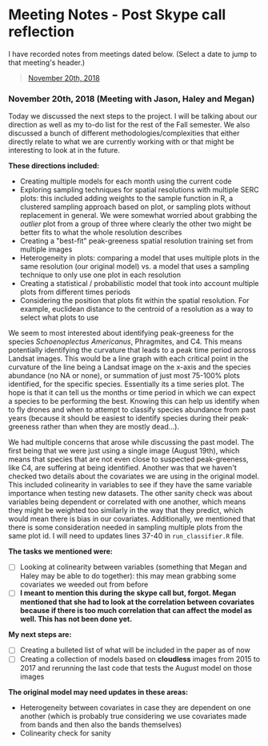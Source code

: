 # Meeting Notes - Post Skype call reflection

I have recorded notes from meetings dated below. (Select a date to jump to that meeting's header.)
> [November 20th, 2018](https://github.com/adraper2/DISC_chesapeake/blob/master/Meetings/MeetingNotes.md#november-20th-2018-meeting-with-jason-haley-and-megan)

### November 20th, 2018 (Meeting with Jason, Haley and Megan)
Today we discussed the next steps to the project. I will be talking about our direction as well as my to-do list for the rest of the Fall semester. We also discussed a bunch of different methodologies/complexities that either directly relate to what we are currently working with or that might be interesting to look at in the future. 

**These directions included:**
- Creating multiple models for each month using the current code
- Exploring sampling techniques for spatial resolutions with multiple SERC plots: this included adding weights to the sample function in R, a clustered sampling approach based on plot, or sampling plots without replacement in general. We were somewhat worried about grabbing the *outlier* plot from a group of three where clearly the other two might be better fits to what the whole resolution describes
- Creating a "best-fit" peak-greeness spatial resolution training set from multiple images
- Heterogeneity in plots: comparing a model that uses multiple plots in the same resolution (our original model) vs. a model that uses a sampling technique to only use one plot in each resolution
- Creating a statistical / probabilistic model that took into account multiple plots from different times periods
- Considering the position that plots fit within the spatial resolution. For example, euclidean distance to the centroid of a resolution as a way to select what plots to use

We seem to most interested about identifying peak-greeness for the species *Schoenoplectus Americanus*, Phragmites, and C4. This means potentially identifying the curvature that leads to a peak time period across Landsat images. This would be a line graph with each critical point in the curvature of the line being a Landsat image on the x-axis and the species abundance (no NA or none), or summation of just most 75-100% plots identified, for the specific species. Essentially its a time series plot. The hope is that it can tell us the months or time period in which we can expect a species to be performing the best. Knowing this can help us identify when to fly drones and when to attempt to classify species abundance from past years (because it should be easiest to identify species during their peak-greeness rather than when they are mostly dead...).

We had multiple concerns that arose while discussing the past model. The first being that we were just using a single image (August 19th), which means that species that are not even close to suspected peak-greeness, like C4, are suffering at being identified. Another was that we haven't checked two details about the covariates we are using in the original model. This included colinearity in variables to see if they have the same variable importance when testing new datasets. The other sanity check was about variables being dependent or correlated with one another, which means they might be weighted too similarly in the way that they predict, which would mean there is bias in our covariates. Additionally, we mentioned that there is some consideration needed in sampling multiple plots from the same plot id. I will need to updates lines 37-40 in `run_classifier.R` file.

**The tasks we mentioned were:**
- [ ] Looking at colinearity between variables (something that Megan and Haley may be able to do together): this may mean grabbing some covariates we weeded out from before
- [ ] **I meant to mention this during the skype call but, forgot. Megan mentioned that she had to look at the correlation between covariates because if there is too much correlation that can affect the model as well. This has not been done yet.**

**My next steps are:**
- [ ] Creating a bulleted list of what will be included in the paper as of now
- [ ] Creating a collection of models based on **cloudless** images from 2015 to 2017 and rerunning the last code that tests the August model on those images

**The original model may need updates in these areas:**
- Heterogeneity between covariates in case they are dependent on one another (which is probably true considering we use covariates made from bands and then also the bands themselves)
- Colinearity check for sanity
